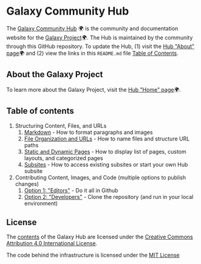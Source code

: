 # Galaxy Community Hub

The [Galaxy Community Hub](https://galaxyproject.org) 🌍 is the community and documentation website for the [Galaxy Project](https://galaxyproject.org/use/)🌍. The Hub is maintained by the community through this GitHub repository. To update the Hub, (1) visit the [Hub "About" page](https://galaxyproject.org/hub/)🌍 and (2) view the links in this `README.md` file [Table of Contents](#table-of-contents).

## About the Galaxy Project

To learn more about the Galaxy Project, visit the [Hub "Home" page](https://galaxyproject.org)🌍.

## Table of contents

1. Structuring Content, Files, and URLs
    1. [Markdown](content/hub/contributing/markdown/index.md) - How to format paragraphs and images
    2. [File Organization and URLs](content/hub/contributing/file-organization/index.md) - How to name files and structure URL paths
    3. [Static and Dynamic Pages](content/hub/contributing/file-organization/index.md#static-pages) - How to display list of pages, custom layouts, and categorized pages
    4. [Subsites](content/hub/global/index.md) - How to access existing subsites or start your own Hub subsite
2. Contributing Content, Images, and Code (multiple options to publish changes)
    1. [Option 1: "Editors"](content/hub/contributing/index.md#option-1) - Do it all in Github
    2. [Option 2: "Developers"](content/hub/contributing/index.md#option-2) - Clone the repository (and run in your local environment)

## License

The [contents](/contents/) of the Galaxy Hub are licensed under the [Creative Commons Attribution 4.0 International License](https://creativecommons.org/licenses/by/4.0).

The code behind the infrastructure is licensed under the [MIT License](LICENSE.md)
